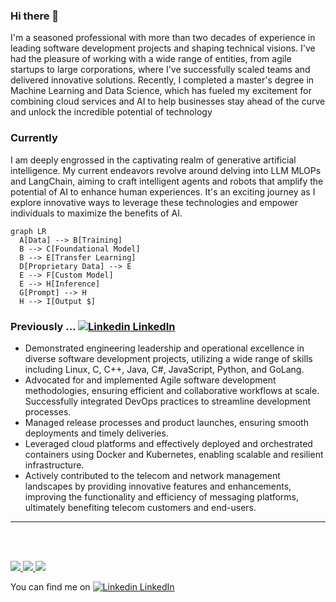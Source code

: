 ### Hi there 👋

I'm a seasoned professional with more than two decades of experience in leading software development projects and shaping technical visions. I've had the pleasure of working with a wide range of entities, from agile startups to large corporations, where I've successfully scaled teams and delivered innovative solutions. Recently, I completed a master's degree in Machine Learning and Data Science, which has fueled my excitement for combining cloud services and AI to help businesses stay ahead of the curve and unlock the incredible potential of technology

### Currently 
I am deeply engrossed in the captivating realm of generative artificial intelligence. My current endeavors revolve around delving into LLM MLOPs and LangChain, aiming to craft intelligent agents and robots that amplify the potential of AI to enhance human experiences. It's an exciting journey as I explore innovative ways to leverage these technologies and empower individuals to maximize the benefits of AI.

```mermaid
graph LR
  A[Data] --> B[Training]
  B --> C[Foundational Model]
  B --> E[Transfer Learning]
  D[Proprietary Data] --> E
  E --> F[Custom Model]
  E --> H[Inference]
  G[Prompt] --> H
  H --> I[Output $]
```
### Previously ... [![Linkedin](https://i.stack.imgur.com/gVE0j.png) LinkedIn](https://www.linkedin.com/in/tzoght/)
* Demonstrated engineering leadership and operational excellence in diverse software development projects, utilizing a wide range of skills including Linux, C, C++, Java, C#, JavaScript, Python, and GoLang.
* Advocated for and implemented Agile software development methodologies, ensuring efficient and collaborative workflows at scale. Successfully integrated DevOps practices to streamline development processes.
* Managed release processes and product launches, ensuring smooth deployments and timely deliveries.
* Leveraged cloud platforms and effectively deployed and orchestrated containers using Docker and Kubernetes, enabling scalable and resilient infrastructure.
* Actively contributed to the telecom and network management landscapes by providing innovative features and enhancements, improving the functionality and efficiency of messaging platforms, ultimately benefiting telecom customers and end-users.

---
<br>
<br>
<p align="left">
  <a href="https://github.com/tzoght">
    <img src="http://github-profile-summary-cards.vercel.app/api/cards/profile-details?username=tzoght" />
  </a>
  <a href="https://github.com/tzoght">
    <img src="https://github-readme-streak-stats.herokuapp.com/?user=tzoght&hide_border=true&card_width=356" />
  </a>
  <a href="https://github.com/tzoght">
    <img src="http://github-profile-summary-cards.vercel.app/api/cards/stats?username=tzoght" />
  </a>
</p>

You can find me on [![Linkedin](https://i.stack.imgur.com/gVE0j.png) LinkedIn](https://www.linkedin.com/in/tzoght/)
